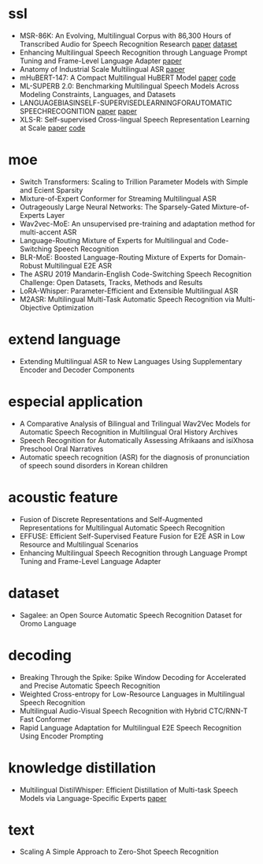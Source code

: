 # ssl
- MSR-86K: An Evolving, Multilingual Corpus with 86,300 Hours of Transcribed Audio for Speech Recognition Research [paper](https://arxiv.org/pdf/2406.18301) [dataset](https://huggingface.co/datasets/Alex-Song/MSR-86K)
- Enhancing Multilingual Speech Recognition through Language Prompt Tuning and Frame-Level Language Adapter [paper](https://arxiv.org/pdf/2309.09443)
- Anatomy of Industrial Scale Multilingual ASR [paper](https://arxiv.org/pdf/2404.09841)
- mHuBERT-147: A Compact Multilingual HuBERT Model [paper](https://arxiv.org/pdf/2406.06371) [code](https://huggingface.co/utter-project/mHuBERT-147)
- ML-SUPERB 2.0: Benchmarking Multilingual Speech Models Across Modeling Constraints, Languages, and Datasets
- LANGUAGEBIASINSELF-SUPERVISEDLEARNINGFORAUTOMATIC SPEECHRECOGNITION [paper](https://arxiv.org/pdf/2501.19321) [paper](https://arxiv.org/pdf/2406.08641)
- XLS-R: Self-supervised Cross-lingual Speech Representation Learning at Scale [paper](https://arxiv.org/pdf/2111.09296) [code](https://github.com/facebookresearch/fairseq/tree/main/examples/wav2vec/xlsr)



# moe
- Switch Transformers: Scaling to Trillion Parameter Models with Simple and Ecient Sparsity
- Mixture-of-Expert Conformer for Streaming Multilingual ASR
- Outrageously Large Neural Networks: The Sparsely-Gated Mixture-of-Experts Layer
- Wav2vec-MoE: An unsupervised pre-training and adaptation method for multi-accent ASR
- Language-Routing Mixture of Experts for Multilingual and Code-Switching Speech Recognition
- BLR-MoE: Boosted Language-Routing Mixture of Experts for Domain-Robust Multilingual E2E ASR
- The ASRU 2019 Mandarin-English Code-Switching Speech Recognition Challenge: Open Datasets, Tracks, Methods and Results
- LoRA-Whisper: Parameter-Efficient and Extensible Multilingual ASR
- M2ASR: Multilingual Multi-Task Automatic Speech Recognition via Multi-Objective Optimization



# extend language
- Extending Multilingual ASR to New Languages Using Supplementary Encoder and Decoder Components



# especial application
- A Comparative Analysis of Bilingual and Trilingual Wav2Vec Models for Automatic Speech Recognition in Multilingual Oral History Archives
- Speech Recognition for Automatically Assessing Afrikaans and isiXhosa Preschool Oral Narratives
- Automatic speech recognition (ASR) for the diagnosis of pronunciation of speech sound disorders in Korean children



# acoustic feature
- Fusion of Discrete Representations and Self-Augmented Representations for Multilingual Automatic Speech Recognition
- EFFUSE: Efficient Self-Supervised Feature Fusion for E2E ASR in Low Resource and Multilingual Scenarios
- Enhancing Multilingual Speech Recognition through Language Prompt Tuning and Frame-Level Language Adapter



# dataset
- Sagalee: an Open Source Automatic Speech Recognition Dataset for Oromo Language



# decoding
- Breaking Through the Spike: Spike Window Decoding for Accelerated and Precise Automatic Speech Recognition
- Weighted Cross-entropy for Low-Resource Languages in Multilingual Speech Recognition
- Multilingual Audio-Visual Speech Recognition with Hybrid CTC/RNN-T Fast Conformer
- Rapid Language Adaptation for Multilingual E2E Speech Recognition Using Encoder Prompting

# knowledge distillation
- Multilingual DistilWhisper: Efficient Distillation of Multi-task Speech Models via Language-Specific Experts [paper](https://arxiv.org/pdf/2311.01070)



# text
- Scaling A Simple Approach to Zero-Shot Speech Recognition

